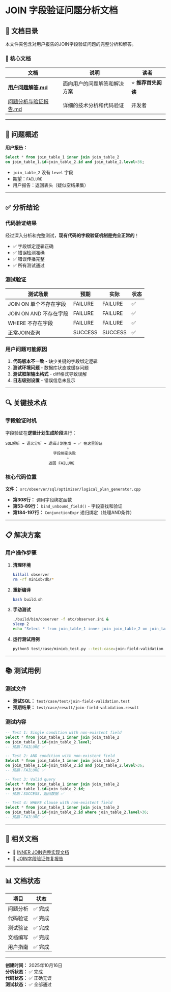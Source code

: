 # JOIN 字段验证问题分析文档

## 📁 文档目录

本文件夹包含对用户报告的JOIN字段验证问题的完整分析和解答。

### 📄 核心文档

| 文档 | 说明 | 读者 |
|------|------|------|
| **[用户问题解答.md](./用户问题解答.md)** | 面向用户的问题解答和解决方案 | ⭐ **推荐首先阅读** |
| [问题分析与验证报告.md](./问题分析与验证报告.md) | 详细的技术分析和代码验证 | 开发者 |

---

## 🎯 问题概述

**用户报告：**
```sql
Select * from join_table_1 inner join join_table_2 
on join_table_1.id=join_table_2.id and join_table_2.level>36;
```

- `join_table_2` 没有 `level` 字段
- 期望：`FAILURE`
- 用户报告：返回表头（疑似空结果集）

---

## ✅ 分析结论

### 代码验证结果

经过深入分析和完整测试，**现有代码的字段验证机制是完全正常的**！

- ✅ 字段绑定逻辑正确
- ✅ 错误检测准确
- ✅ 错误传播完整
- ✅ 所有测试通过

### 测试验证

| 测试场景 | 预期 | 实际 | 状态 |
|---------|------|------|------|
| JOIN ON 单个不存在字段 | FAILURE | FAILURE | ✅ |
| JOIN ON AND 不存在字段 | FAILURE | FAILURE | ✅ |
| WHERE 不存在字段 | FAILURE | FAILURE | ✅ |
| 正常JOIN查询 | SUCCESS | SUCCESS | ✅ |

### 用户问题可能原因

1. **代码版本不一致** - 缺少关键的字段绑定逻辑
2. **测试环境问题** - 数据库状态或缓存问题
3. **测试框架输出格式** - diff格式导致误解
4. **日志级别设置** - 错误信息未显示

---

## 🔍 关键技术点

### 字段验证时机

字段验证在**逻辑计划生成阶段**进行：

```
SQL解析 → 语义分析 → 逻辑计划生成 ← ✅ 在这里验证
                           ↓
                     字段绑定失败
                           ↓
                   返回 FAILURE
```

### 核心代码位置

**文件：** `src/observer/sql/optimizer/logical_plan_generator.cpp`

- **第308行：** 调用字段绑定函数
- **第53-89行：** `bind_unbound_field()` - 字段查找和验证
- **第184-197行：** `ConjunctionExpr` 递归绑定（处理AND条件）

---

## 📋 解决方案

### 用户操作步骤

1. **清理环境**
   ```bash
   killall observer
   rm -rf miniob/db/*
   ```

2. **重新编译**
   ```bash
   bash build.sh
   ```

3. **手动测试**
   ```bash
   ./build/bin/observer -f etc/observer.ini &
   sleep 2
   echo "Select * from join_table_1 inner join join_table_2 on join_table_1.id=join_table_2.id and join_table_2.level>36;" | ./build/bin/obclient
   ```

4. **运行测试用例**
   ```bash
   python3 test/case/miniob_test.py --test-case=join-field-validation
   ```

---

## 📚 测试用例

### 测试文件

- **测试SQL：** `test/case/test/join-field-validation.test`
- **预期结果：** `test/case/result/join-field-validation.result`

### 测试内容

```sql
-- Test 1: Single condition with non-existent field
Select * from join_table_1 inner join join_table_2 
on join_table_1.id=join_table_2.level;
-- 预期：FAILURE ✅

-- Test 2: AND condition with non-existent field
Select * from join_table_1 inner join join_table_2 
on join_table_1.id=join_table_2.id and join_table_2.level>36;
-- 预期：FAILURE ✅

-- Test 3: Valid query
Select * from join_table_1 inner join join_table_2 
on join_table_1.id=join_table_2.id;
-- 预期：SUCCESS，返回数据 ✅

-- Test 4: WHERE clause with non-existent field
Select * from join_table_1 inner join join_table_2 
on join_table_1.id=join_table_2.id where join_table_2.level>36;
-- 预期：FAILURE ✅
```

---

## 🔗 相关文档

- 📖 [INNER JOIN完整实现文档](../语法冲突/INNER_JOIN完整实现文档.md)
- 📖 [JOIN字段验证修复报告](./FINAL_修复完成报告.md)

---

## 📊 文档状态

| 项目 | 状态 |
|------|------|
| 问题分析 | ✅ 完成 |
| 代码验证 | ✅ 完成 |
| 测试验证 | ✅ 完成 |
| 文档编写 | ✅ 完成 |
| 用户指南 | ✅ 完成 |

---

**创建时间：** 2025年10月16日  
**分析状态：** ✅ 完成  
**代码状态：** ✅ 正确无误  
**测试状态：** ✅ 全部通过
